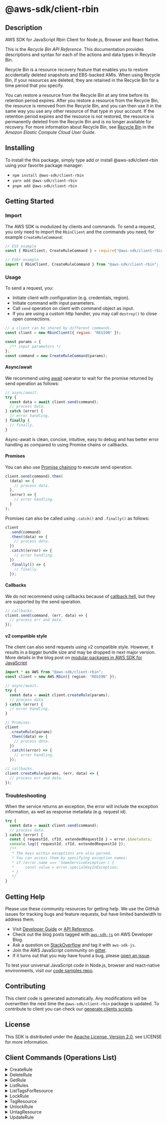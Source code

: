 <!-- generated file, do not edit directly -->

# @aws-sdk/client-rbin

## Description

AWS SDK for JavaScript Rbin Client for Node.js, Browser and React Native.

<p>This is the <i>Recycle Bin API Reference</i>. This documentation provides
descriptions and syntax for each of the actions and data types in Recycle Bin.</p>
<p>Recycle Bin is a resource recovery feature that enables you to restore accidentally
deleted snapshots and EBS-backed AMIs. When using Recycle Bin, if your resources are
deleted, they are retained in the Recycle Bin for a time period that you specify.</p>
<p>You can restore a resource from the Recycle Bin at any time before its retention period
expires. After you restore a resource from the Recycle Bin, the resource is removed from the
Recycle Bin, and you can then use it in the same way you use any other resource of that type
in your account. If the retention period expires and the resource is not restored, the resource
is permanently deleted from the Recycle Bin and is no longer available for recovery. For more
information about Recycle Bin, see <a href="https://docs.aws.amazon.com/AWSEC2/latest/UserGuide/snapshot-recycle-bin.html">
Recycle Bin</a> in the <i>Amazon Elastic Compute Cloud User Guide</i>.</p>

## Installing

To install the this package, simply type add or install @aws-sdk/client-rbin
using your favorite package manager:

- `npm install @aws-sdk/client-rbin`
- `yarn add @aws-sdk/client-rbin`
- `pnpm add @aws-sdk/client-rbin`

## Getting Started

### Import

The AWS SDK is modulized by clients and commands.
To send a request, you only need to import the `RbinClient` and
the commands you need, for example `CreateRuleCommand`:

```js
// ES5 example
const { RbinClient, CreateRuleCommand } = require("@aws-sdk/client-rbin");
```

```ts
// ES6+ example
import { RbinClient, CreateRuleCommand } from "@aws-sdk/client-rbin";
```

### Usage

To send a request, you:

- Initiate client with configuration (e.g. credentials, region).
- Initiate command with input parameters.
- Call `send` operation on client with command object as input.
- If you are using a custom http handler, you may call `destroy()` to close open connections.

```js
// a client can be shared by different commands.
const client = new RbinClient({ region: "REGION" });

const params = {
  /** input parameters */
};
const command = new CreateRuleCommand(params);
```

#### Async/await

We recommend using [await](https://developer.mozilla.org/en-US/docs/Web/JavaScript/Reference/Operators/await)
operator to wait for the promise returned by send operation as follows:

```js
// async/await.
try {
  const data = await client.send(command);
  // process data.
} catch (error) {
  // error handling.
} finally {
  // finally.
}
```

Async-await is clean, concise, intuitive, easy to debug and has better error handling
as compared to using Promise chains or callbacks.

#### Promises

You can also use [Promise chaining](https://developer.mozilla.org/en-US/docs/Web/JavaScript/Guide/Using_promises#chaining)
to execute send operation.

```js
client.send(command).then(
  (data) => {
    // process data.
  },
  (error) => {
    // error handling.
  }
);
```

Promises can also be called using `.catch()` and `.finally()` as follows:

```js
client
  .send(command)
  .then((data) => {
    // process data.
  })
  .catch((error) => {
    // error handling.
  })
  .finally(() => {
    // finally.
  });
```

#### Callbacks

We do not recommend using callbacks because of [callback hell](http://callbackhell.com/),
but they are supported by the send operation.

```js
// callbacks.
client.send(command, (err, data) => {
  // process err and data.
});
```

#### v2 compatible style

The client can also send requests using v2 compatible style.
However, it results in a bigger bundle size and may be dropped in next major version. More details in the blog post
on [modular packages in AWS SDK for JavaScript](https://aws.amazon.com/blogs/developer/modular-packages-in-aws-sdk-for-javascript/)

```ts
import * as AWS from "@aws-sdk/client-rbin";
const client = new AWS.Rbin({ region: "REGION" });

// async/await.
try {
  const data = await client.createRule(params);
  // process data.
} catch (error) {
  // error handling.
}

// Promises.
client
  .createRule(params)
  .then((data) => {
    // process data.
  })
  .catch((error) => {
    // error handling.
  });

// callbacks.
client.createRule(params, (err, data) => {
  // process err and data.
});
```

### Troubleshooting

When the service returns an exception, the error will include the exception information,
as well as response metadata (e.g. request id).

```js
try {
  const data = await client.send(command);
  // process data.
} catch (error) {
  const { requestId, cfId, extendedRequestId } = error.$$metadata;
  console.log({ requestId, cfId, extendedRequestId });
  /**
   * The keys within exceptions are also parsed.
   * You can access them by specifying exception names:
   * if (error.name === 'SomeServiceException') {
   *     const value = error.specialKeyInException;
   * }
   */
}
```

## Getting Help

Please use these community resources for getting help.
We use the GitHub issues for tracking bugs and feature requests, but have limited bandwidth to address them.

- Visit [Developer Guide](https://docs.aws.amazon.com/sdk-for-javascript/v3/developer-guide/welcome.html)
  or [API Reference](https://docs.aws.amazon.com/AWSJavaScriptSDK/v3/latest/index.html).
- Check out the blog posts tagged with [`aws-sdk-js`](https://aws.amazon.com/blogs/developer/tag/aws-sdk-js/)
  on AWS Developer Blog.
- Ask a question on [StackOverflow](https://stackoverflow.com/questions/tagged/aws-sdk-js) and tag it with `aws-sdk-js`.
- Join the AWS JavaScript community on [gitter](https://gitter.im/aws/aws-sdk-js-v3).
- If it turns out that you may have found a bug, please [open an issue](https://github.com/aws/aws-sdk-js-v3/issues/new/choose).

To test your universal JavaScript code in Node.js, browser and react-native environments,
visit our [code samples repo](https://github.com/aws-samples/aws-sdk-js-tests).

## Contributing

This client code is generated automatically. Any modifications will be overwritten the next time the `@aws-sdk/client-rbin` package is updated.
To contribute to client you can check our [generate clients scripts](https://github.com/aws/aws-sdk-js-v3/tree/main/scripts/generate-clients).

## License

This SDK is distributed under the
[Apache License, Version 2.0](http://www.apache.org/licenses/LICENSE-2.0),
see LICENSE for more information.

## Client Commands (Operations List)

<details>
<summary>
CreateRule
</summary>

[Command API Reference](https://docs.aws.amazon.com/AWSJavaScriptSDK/v3/latest/clients/client-rbin/classes/createrulecommand.html) / [Input](https://docs.aws.amazon.com/AWSJavaScriptSDK/v3/latest/clients/client-rbin/interfaces/createrulecommandinput.html) / [Output](https://docs.aws.amazon.com/AWSJavaScriptSDK/v3/latest/clients/client-rbin/interfaces/createrulecommandoutput.html)

</details>
<details>
<summary>
DeleteRule
</summary>

[Command API Reference](https://docs.aws.amazon.com/AWSJavaScriptSDK/v3/latest/clients/client-rbin/classes/deleterulecommand.html) / [Input](https://docs.aws.amazon.com/AWSJavaScriptSDK/v3/latest/clients/client-rbin/interfaces/deleterulecommandinput.html) / [Output](https://docs.aws.amazon.com/AWSJavaScriptSDK/v3/latest/clients/client-rbin/interfaces/deleterulecommandoutput.html)

</details>
<details>
<summary>
GetRule
</summary>

[Command API Reference](https://docs.aws.amazon.com/AWSJavaScriptSDK/v3/latest/clients/client-rbin/classes/getrulecommand.html) / [Input](https://docs.aws.amazon.com/AWSJavaScriptSDK/v3/latest/clients/client-rbin/interfaces/getrulecommandinput.html) / [Output](https://docs.aws.amazon.com/AWSJavaScriptSDK/v3/latest/clients/client-rbin/interfaces/getrulecommandoutput.html)

</details>
<details>
<summary>
ListRules
</summary>

[Command API Reference](https://docs.aws.amazon.com/AWSJavaScriptSDK/v3/latest/clients/client-rbin/classes/listrulescommand.html) / [Input](https://docs.aws.amazon.com/AWSJavaScriptSDK/v3/latest/clients/client-rbin/interfaces/listrulescommandinput.html) / [Output](https://docs.aws.amazon.com/AWSJavaScriptSDK/v3/latest/clients/client-rbin/interfaces/listrulescommandoutput.html)

</details>
<details>
<summary>
ListTagsForResource
</summary>

[Command API Reference](https://docs.aws.amazon.com/AWSJavaScriptSDK/v3/latest/clients/client-rbin/classes/listtagsforresourcecommand.html) / [Input](https://docs.aws.amazon.com/AWSJavaScriptSDK/v3/latest/clients/client-rbin/interfaces/listtagsforresourcecommandinput.html) / [Output](https://docs.aws.amazon.com/AWSJavaScriptSDK/v3/latest/clients/client-rbin/interfaces/listtagsforresourcecommandoutput.html)

</details>
<details>
<summary>
LockRule
</summary>

[Command API Reference](https://docs.aws.amazon.com/AWSJavaScriptSDK/v3/latest/clients/client-rbin/classes/lockrulecommand.html) / [Input](https://docs.aws.amazon.com/AWSJavaScriptSDK/v3/latest/clients/client-rbin/interfaces/lockrulecommandinput.html) / [Output](https://docs.aws.amazon.com/AWSJavaScriptSDK/v3/latest/clients/client-rbin/interfaces/lockrulecommandoutput.html)

</details>
<details>
<summary>
TagResource
</summary>

[Command API Reference](https://docs.aws.amazon.com/AWSJavaScriptSDK/v3/latest/clients/client-rbin/classes/tagresourcecommand.html) / [Input](https://docs.aws.amazon.com/AWSJavaScriptSDK/v3/latest/clients/client-rbin/interfaces/tagresourcecommandinput.html) / [Output](https://docs.aws.amazon.com/AWSJavaScriptSDK/v3/latest/clients/client-rbin/interfaces/tagresourcecommandoutput.html)

</details>
<details>
<summary>
UnlockRule
</summary>

[Command API Reference](https://docs.aws.amazon.com/AWSJavaScriptSDK/v3/latest/clients/client-rbin/classes/unlockrulecommand.html) / [Input](https://docs.aws.amazon.com/AWSJavaScriptSDK/v3/latest/clients/client-rbin/interfaces/unlockrulecommandinput.html) / [Output](https://docs.aws.amazon.com/AWSJavaScriptSDK/v3/latest/clients/client-rbin/interfaces/unlockrulecommandoutput.html)

</details>
<details>
<summary>
UntagResource
</summary>

[Command API Reference](https://docs.aws.amazon.com/AWSJavaScriptSDK/v3/latest/clients/client-rbin/classes/untagresourcecommand.html) / [Input](https://docs.aws.amazon.com/AWSJavaScriptSDK/v3/latest/clients/client-rbin/interfaces/untagresourcecommandinput.html) / [Output](https://docs.aws.amazon.com/AWSJavaScriptSDK/v3/latest/clients/client-rbin/interfaces/untagresourcecommandoutput.html)

</details>
<details>
<summary>
UpdateRule
</summary>

[Command API Reference](https://docs.aws.amazon.com/AWSJavaScriptSDK/v3/latest/clients/client-rbin/classes/updaterulecommand.html) / [Input](https://docs.aws.amazon.com/AWSJavaScriptSDK/v3/latest/clients/client-rbin/interfaces/updaterulecommandinput.html) / [Output](https://docs.aws.amazon.com/AWSJavaScriptSDK/v3/latest/clients/client-rbin/interfaces/updaterulecommandoutput.html)

</details>
